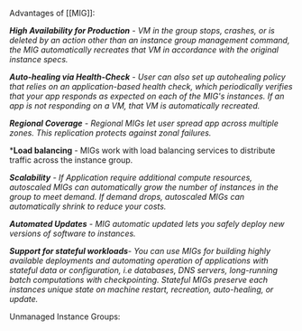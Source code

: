 Advantages of [[MIG]]:

***High Availability for Production** - VM in the group stops, crashes, or is deleted by an action other than an instance group management command, the MIG automatically recreates that VM in accordance with the original instance specs.*

***Auto-healing via Health-Check** - User can also set up autohealing policy that relies on an application-based health check, which periodically verifies that your app responds as expected on each of the MIG's instances. If an app is not responding on a VM, that VM is automatically recreated.*

***Regional Coverage** - Regional MIGs let user spread app across multiple zones. This replication protects against zonal failures.*

***Load balancing** - MIGs work with load balancing services to distribute traffic across the instance group. 

***Scalability** - If Application require additional compute resources, autoscaled MIGs can automatically grow the number of instances in the group to meet demand.*
*If demand drops, autoscaled MIGs can automatically shrink to reduce your costs.*

***Automated Updates** - MIG automatic updated lets you safely deploy new versions of software to instances.* 

***Support for stateful workloads**- You can use MIGs for building highly available deployments and automating operation of applications with stateful data or configuration, i.e databases, DNS servers, long-running batch computations with checkpointing. Stateful MIGs preserve each instances unique state on machine restart, recreation, auto-healing, or update.*


Unmanaged Instance Groups:


